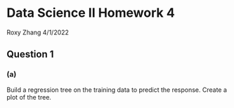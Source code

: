 Data Science II Homework 4
================
Roxy Zhang
4/1/2022

## Question 1

### (a)

Build a regression tree on the training data to predict the response.
Create a plot of the tree.
